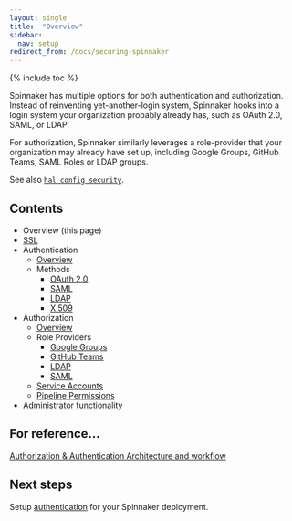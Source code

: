 ```yaml
---
layout: single
title:  "Overview"
sidebar:
  nav: setup
redirect_from: /docs/securing-spinnaker
---
```


{% include toc %}


Spinnaker has multiple options for both authentication and authorization. Instead of reinventing
yet-another-login system, Spinnaker hooks into a login system your organization probably already
has, such as OAuth 2.0, SAML, or LDAP.

For authorization, Spinnaker similarly leverages a role-provider that your organization may already
have set up, including Google Groups, GitHub Teams, SAML Roles or LDAP groups.  

See also [`hal config security`](/reference/halyard/commands/#hal-config-security).

## Contents

* Overview (this page)
* [SSL](./ssl)
* Authentication
  * [Overview](./authentication/)
  * Methods
    * [OAuth 2.0](./authentication/oauth/)
    * [SAML](./authentication/saml/)
    * [LDAP](./authentication/ldap/)
    * [X.509](./authentication/x509/)
* Authorization 
  * [Overview](./authorization/)
  * Role Providers
      * [Google Groups](./authorization/google-groups/)
      * [GitHub Teams](./authorization/github-teams/)
      * [LDAP](./authorization/ldap/)
      * [SAML](./authorization/saml/)
  * [Service Accounts](./authorization/service-accounts/)
  * [Pipeline Permissions](./authorization/pipeline-permissions/)
* [Administrator functionality](./admin/)


## For reference...
[Authorization & Authentication Architecture and workflow](/reference/architecture/authz_authn/)

## Next steps

Setup [authentication](./authentication/) for your Spinnaker deployment.
